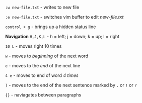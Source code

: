 `:w new-file.txt` - writes to new file

`:e new-file.txt` - switches vim buffer to edit *new-file.txt*

`control + g`     - brings up a hidden status line

**Navigation**
`H,J,K,L`         -  h = left; j = down; k = up; l = right

`10 L`            - moves right 10 times

`w`               - moves to *beginning* of the next word

`e`               - moves to the *end* of the next line

`4 e`             - moves to end of word *4 times*

` ) `             - moves to the end of the next sentence marked by `.` or `!` or `?`

` {} `            - naviagates between paragraphs



